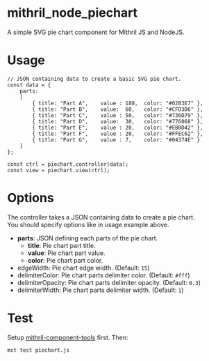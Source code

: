 mithril_node_piechart
=====================
A simple SVG pie chart component for Mithril JS and NodeJS.

Usage
=====

    // JSON containing data to create a basic SVG pie chart.
    const data = {
        parts:
        [
            { title: "Part A",    value : 180,  color: "#02B3E7" },
            { title: "Part B",    value:  60,   color: "#CFD3D6" },
            { title: "Part C",    value : 50,   color: "#736D79" },
            { title: "Part D",    value:  30,   color: "#776068" },
            { title: "Part E",    value : 20,   color: "#EB0D42" },
            { title: "Part F",    value : 20,   color: "#FFEC62" },
            { title: "Part G",    value : 7,    color: "#04374E" }
        ]
    };

    const ctrl = piechart.controller(data);
    const view = piechart.view(ctrl);

Options
=======

The controller takes a JSON containing data to create a pie chart.<br>
You should specify options like in usage example above.

* **parts**: JSON defining each parts of the pie chart.
    * **title**: Pie chart part title.
    * **value**: Pie chart part value.
    * **color**: Pie chart part color.
* edgeWidth: Pie chart edge width. (Default: `15`)
* delimiterColor: Pie chart parts delimiter color. (Default: `#fff`)
* delimiterOpacity: Pie chart parts delimiter opacity. (Default: `0.3`)
* delimiterWidth: Pie chart parts delimiter width. (Default: `1`)


Test
====
Setup [mithril-component-tools](https://github.com/mithril-components/mitthril-components-tools) first. Then:

    mct test piechart.js
